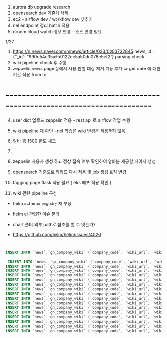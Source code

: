 

1. aurora db upgrade research
2. opensearch dev 기존거 삭제 
3. ec2 - airflow dev / workflow dev 낮추기
4. nel endpoint 정리 batch 적용
5. droom cloud watch 정보 변경 - 소스 변경 필요 



1/27
1. https://n.news.naver.com/mnews/article/023/0003732845
news_id : {“_id”: “990d54c35a6b0122ec5a50dc076e5cf2"}
parsing check
1. wiki pipeline check 후 수행 
2. zeppelin news page 상에서 사용 안할 대상 제거 기능 추가 
target date 에 대한 기간 적용 from to 

# --------------------------------------------------------------------------

4. user dict 업로드 zeppelin 적용  - rest api 로 airflow 작업 수행 
5. wiki pipeline 재 확인 - nel 학습은 wiki 변경은 적용하지 않음. 
6. 알바 총 1500 한도 체크 
7. 


1. zeppelin 사용자 생성 하고 정상 접속 여부 확인하여 알바분 제공할 페이지 생성
2. opensearch 기준으로 키워드 다시 적용 및 job 생성 로직 변경
3. tagging page flask 적용 필요 ( eks 배포 적용 확인 ) 
4. wiki 관련 pipeline 구성 



- helm schema registry 재 부팅 


- helm ci 관련한 이슈 문의
- chart 폴더 외부 path로 참조를 할 수 잇는가? 
- https://github.com/helm/helm/issues/4026



```sql


INSERT INTO `news`.`gn_company_wiki` (`company_code`, `wiki_url`, `wiki_title`, `auto_flag`, `use_flag`) VALUES ('293490', 'https://ko.wikipedia.org/wiki?curid=1876339', '카카오게임즈', '0', '1');
 
 INSERT INTO `news`.`gn_company_wiki` (`company_code`, `wiki_url`, `wiki_title`, `auto_flag`, `use_flag`) VALUES ('323410', 'https://ko.wikipedia.org/wiki?curid=1810738', '카카오뱅크', '0', '1');
INSERT INTO `news`.`gn_company_wiki` (`company_code`, `wiki_url`, `wiki_title`, `auto_flag`, `use_flag`) VALUES ('028260', 'https://ko.wikipedia.org/wiki?curid=289645', '삼성물산', '0', '1');
INSERT INTO `news`.`gn_company_wiki` (`company_code`, `wiki_url`, `wiki_title`, `auto_flag`, `use_flag`) VALUES ('039130', 'https://ko.wikipedia.org/wiki?curid=319008', '하나투어', '0', '1');
INSERT INTO `news`.`gn_company_wiki` (`company_code`, `wiki_url`, `wiki_title`, `auto_flag`, `use_flag`) VALUES ('009240', 'https://ko.wikipedia.org/wiki?curid=1352921', '한샘', '0', '1');
INSERT INTO `news`.`gn_company_wiki` (`company_code`, `wiki_url`, `wiki_title`, `auto_flag`, `use_flag`) VALUES ('001460', 'https://ko.wikipedia.org/wiki?curid=2517562', '비와이씨', '0', '1');
INSERT INTO `news`.`gn_company_wiki` (`company_code`, `wiki_url`, `wiki_title`, `auto_flag`, `use_flag`) VALUES ('259960', 'https://ko.wikipedia.org/wiki?curid=607685', '크래프톤', '0', '1');
INSERT INTO `news`.`gn_company_wiki` (`company_code`, `wiki_url`, `wiki_title`, `auto_flag`, `use_flag`) VALUES ('042000', 'https://ko.wikipedia.org/wiki?curid=841952', '카페24', '0', '1');
INSERT INTO `news`.`gn_company_wiki` (`company_code`, `wiki_url`, `wiki_title`, `auto_flag`, `use_flag`) VALUES ('352820', 'https://ko.wikipedia.org/wiki?curid=1059247', 'HYBE', '0', '1');
INSERT INTO `news`.`gn_company_wiki` (`company_code`, `wiki_url`, `wiki_title`, `auto_flag`, `use_flag`) VALUES ('249420', 'https://ko.wikipedia.org/wiki?curid=754427', '일동제약', '0', '1');
INSERT INTO `news`.`gn_company_wiki` (`company_code`, `wiki_url`, `wiki_title`, `auto_flag`, `use_flag`) VALUES ('215600', 'https://ko.wikipedia.org/wiki?curid=2685555', '신라젠', '0', '1');
INSERT INTO `news`.`gn_company_wiki` (`company_code`, `wiki_url`, `wiki_title`, `auto_flag`, `use_flag`) VALUES ('112040', 'https://ko.wikipedia.org/wiki?curid=368408', '위메이드 엔터테인먼트', '0','1');
INSERT INTO `news`.`gn_company_wiki` (`company_code`, `wiki_url`, `wiki_title`, `auto_flag`, `use_flag`) VALUES ('005490', 'https://ko.wikipedia.org/wiki?curid=130901', '포스코', '0', '1');
INSERT INTO `news`.`gn_company_wiki` (`company_code`, `wiki_url`, `wiki_title`, `auto_flag`, `use_flag`) VALUES ('263750', 'https://ko.wikipedia.org/wiki?curid=1947870', '펄어비스', '0', '1');
INSERT INTO `news`.`gn_company_wiki` (`company_code`, `wiki_url`, `wiki_title`, `auto_flag`, `use_flag`) VALUES ('160550', 'https://ko.wikipedia.org/wiki?curid=843997', '넥스트엔터테인먼트월드', '0', '1');
INSERT INTO `news`.`gn_company_wiki` (`company_code`, `wiki_url`, `wiki_title`, `auto_flag`, `use_flag`) VALUES ('375500', 'https://ko.wikipedia.org/wiki?curid=694863', 'DL이앤씨', '0', '1');
INSERT INTO `news`.`gn_company_wiki` (`company_code`, `wiki_url`, `wiki_title`, `auto_flag`, `use_flag`) VALUES ('053950', 'https://ko.wikipedia.org/wiki?curid=2609613', '경남제약','0', '1');
```